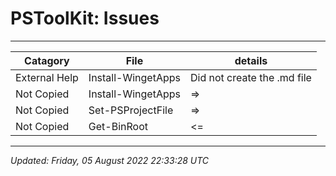 # PSToolKit: Issues

---

| Catagory      | File               | details                     |
| ------------- | ------------------ | --------------------------- |
| External Help | Install-WingetApps | Did not create the .md file |
| Not Copied    | Install-WingetApps | =>                          |
| Not Copied    | Set-PSProjectFile  | =>                          |
| Not Copied    | Get-BinRoot        | <=                          |

---

*Updated: Friday, 05 August 2022 22:33:28 UTC*

